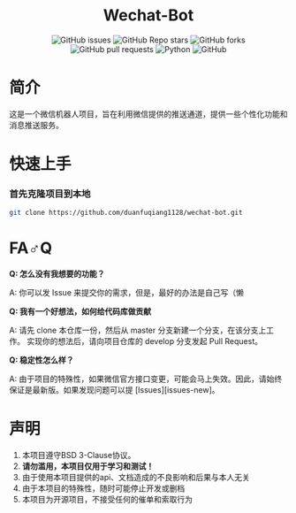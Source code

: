 <h1 style="text-align: center">Wechat-Bot</h1>
<p style="text-align: center">
    <a href="https://github.com/duanfuqiang1128/wechat-bot/issues" style="text-decoration:none">
        <img alt="GitHub issues" src="https://img.shields.io/github/issues/duanfuqiang1128/wechat-bot">
    </a>
    <a href="https://github.com/duanfuqiang1128/wechat-bot" style="text-decoration:none">
        <img alt="GitHub Repo stars" src="https://img.shields.io/github/stars/duanfuqiang1128/wechat-bot">
    </a>
    <a href="https://github.com/duanfuqiang1128/wechat-bot" style="text-decoration:none">
        <img alt="GitHub forks" src="https://img.shields.io/github/forks/duanfuqiang1128/wechat-bot">
    </a>
    <a href="https://github.com/duanfuqiang1128/wechat-bot/pulls" style="text-decoration:none">
        <img alt="GitHub pull requests" src="https://img.shields.io/github/issues-pr/duanfuqiang1128/wechat-bot">
    </a>
    <a href="https://www.python.org/" style="text-decoration:none">
        <img alt="Python" src="https://img.shields.io/badge/Python-3.9-blue">
    </a>
    <a href="https://github.com/duanfuqiang1128/wechat-bot/blob/master/LICENSE" style="text-decoration:none">
        <img alt="GitHub" src="https://img.shields.io/github/license/duanfuqiang1128/wechat-bot">
    </a>
</p>

# 简介

这是一个微信机器人项目，旨在利用微信提供的推送通道，提供一些个性化功能和消息推送服务。

# 快速上手

### 首先克隆项目到本地

```bash
git clone https://github.com/duanfuqiang1128/wechat-bot.git
```

# FA♂Q

**Q: 怎么没有我想要的功能？**

A: 你可以发 Issue 来提交你的需求，但是，最好的办法是自己写（懒

**Q: 我有一个好想法，如何给代码库做贡献**

A: 请先 clone 本仓库一份，然后从 master 分支新建一个分支，在该分支上工作。
实现你的想法后，请向项目仓库的 develop 分支发起 Pull Request。

**Q: 稳定性怎么样？**

A: 由于项目的特殊性，如果微信官方接口变更，可能会马上失效。因此，请始终保证是最新版。如果发现问题可以提 [Issues][issues-new]。

# 声明

1. 本项目遵守BSD 3-Clause协议。
2. **请勿滥用，本项目仅用于学习和测试！**
3. 由于使用本项目提供的api、文档造成的不良影响和后果与本人无关
4. 由于本项目的特殊性，随时可能停止开发或删档
5. 本项目为开源项目，不接受任何的催单和索取行为